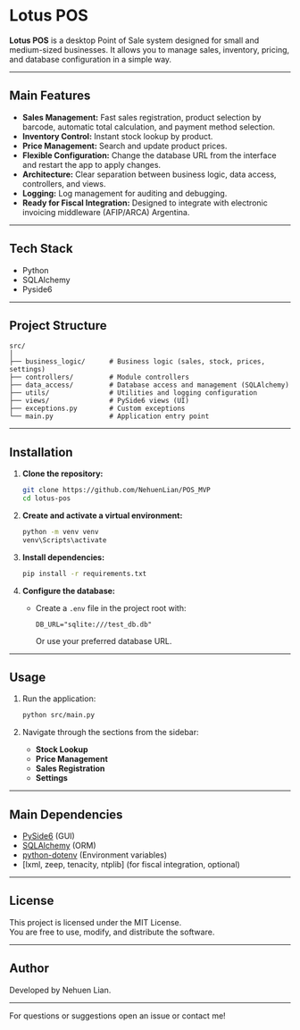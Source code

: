 # Lotus POS

**Lotus POS** is a desktop Point of Sale system designed for small and medium-sized businesses. It allows you to manage sales, inventory, pricing, and database configuration in a simple way.

---

## Main Features

- **Sales Management:** Fast sales registration, product selection by barcode, automatic total calculation, and payment method selection.
- **Inventory Control:** Instant stock lookup by product.
- **Price Management:** Search and update product prices.
- **Flexible Configuration:** Change the database URL from the interface and restart the app to apply changes.
- **Architecture:** Clear separation between business logic, data access, controllers, and views.
- **Logging:** Log management for auditing and debugging.
- **Ready for Fiscal Integration:** Designed to integrate with electronic invoicing middleware (AFIP/ARCA) Argentina.

---

## Tech Stack

- Python
- SQLAlchemy
- Pyside6

---

## Project Structure

```
src/
│
├── business_logic/      # Business logic (sales, stock, prices, settings)
├── controllers/         # Module controllers
├── data_access/         # Database access and management (SQLAlchemy)
├── utils/               # Utilities and logging configuration
├── views/               # PySide6 views (UI)
├── exceptions.py        # Custom exceptions
└── main.py              # Application entry point
```

---

## Installation

1. **Clone the repository:**
   ```sh
   git clone https://github.com/NehuenLian/POS_MVP
   cd lotus-pos
   ```

2. **Create and activate a virtual environment:**
   ```sh
   python -m venv venv
   venv\Scripts\activate
   ```

3. **Install dependencies:**
   ```sh
   pip install -r requirements.txt
   ```

4. **Configure the database:**
   - Create a `.env` file in the project root with:
     ```
     DB_URL="sqlite:///test_db.db"
     ```
     Or use your preferred database URL.

---

## Usage

1. Run the application:
   ```sh
   python src/main.py
   ```

2. Navigate through the sections from the sidebar:
   - **Stock Lookup**
   - **Price Management**
   - **Sales Registration**
   - **Settings**

---

## Main Dependencies

- [PySide6](https://pypi.org/project/PySide6/) (GUI)
- [SQLAlchemy](https://www.sqlalchemy.org/) (ORM)
- [python-dotenv](https://pypi.org/project/python-dotenv/) (Environment variables)
- [lxml, zeep, tenacity, ntplib] (for fiscal integration, optional)

---

## License

This project is licensed under the MIT License.  
You are free to use, modify, and distribute the software.

---

## Author

Developed by Nehuen Lian.

---

For questions or suggestions open an issue or contact me!